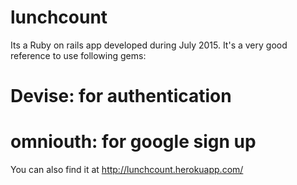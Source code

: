 # lunchcount

Its a Ruby on rails app developed during July 2015.
It's a very good reference to use following gems:
 # Devise: for authentication
 # omniouth: for google sign up
 
You can also find it at http://lunchcount.herokuapp.com/

